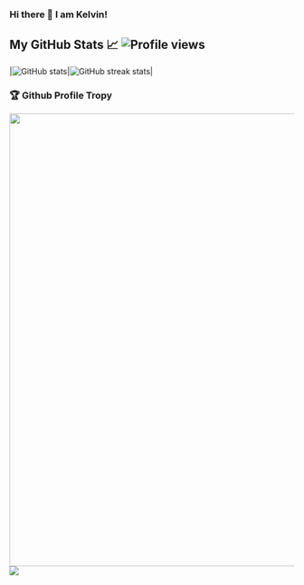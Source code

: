 
### Hi there 👋 I am Kelvin!


## My GitHub Stats &#x1f4c8; ![Profile views](https://gpvc.arturio.dev/kelvinninja1)

|![GitHub stats](https://github-readme-stats.vercel.app/api?username=kelvinninja1&hide=html&count_private=true&show_icons=true&title_color=ffffff&text_color=c9cacc&icon_color=2bbc8a&bg_color=1d1f21)|![GitHub streak stats](https://github-readme-streak-stats.herokuapp.com/?user=kelvinninja1)|

 ### 🏆 Github Profile Tropy

<a href="https://github.com/kelvinninja1/github-profile-trophy">
  <img align="center" width=800 src="https://github-profile-trophy.vercel.app/?username=kelvinninja1&column=8&no-frame=true"/>
</a>
<a href="https://github.com/kelvinninja1/kelvinninja1">
  <img align="center" src="https://github-readme-stats.vercel.app/api/top-langs/?username=kelvinninja1&langs_count=10&layout=compact&color=ffffff&text_color=c9cacc&icon_color=2bbc8a&bg_color=1d1f21" />
</a>

